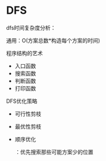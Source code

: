 # DFS



dfs时间复杂度分析：

通用：O(方案总数*构造每个方案的时间)





程序结构的艺术

- 入口函数
- 搜索函数
- 判断函数
- 打印函数





DFS优化策略

- 可行性剪枝

- 最优性剪枝

- 顺序优化

  ：优先搜索那些可能方案少的位置


